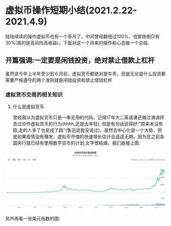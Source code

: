 # 虚拟币操作短期小结(2021.2.22-2021.4.9)

陆陆续续的操作虚拟币也有一个多月了，中间曾经翻倍过100%，也曾跌倒只有30%(真的是高风险高收益)，下面对这一个月来的操作和心态做一个总结.

## 开篇强调:一定要是闲钱投资，绝对禁止借款上杠杆
虽然说今年上半年至少到６月前，虚拟货币都绝对是牛市，但是无论是什么投资都需要严格遵守的两个准则就是闲钱投资和禁止借钱杠杆

### 虚拟货币交易的相关知识

1. 什么是虚拟货币

   曾经我以为虚拟货币只是一串无用的代码，记得17年大二英语课还做过演讲抨击过炒作虚拟货币的行为(hhhh,还是太年轻), 但是有句话说得好:"原来本没有路,走的人多了也变成了路"(鲁迅说我没说过)，虽然去中心化是一个大势，但是如果疫情没有爆发，虚拟币市值的快速增长估计会遥遥无期，因为在之前各国央行就已经有使用数字货币的计划,文字很枯燥，我们直接上图:　
   

![比特币走势图](../images/比特币走势图.png)

另外再看一张美元指数的图:
